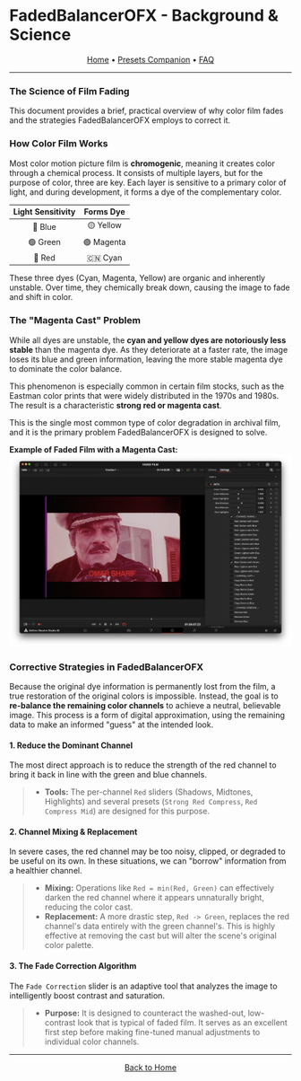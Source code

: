 # FadedBalancerOFX - Background & Science

<p align="center">
  <a href="../README.md">Home</a> •
  <a href="presets_companion.md">Presets Companion</a> •
  <a href="FAQ.md">FAQ</a>
</p>

---

### The Science of Film Fading

This document provides a brief, practical overview of why color film fades and the strategies FadedBalancerOFX employs to correct it.

### How Color Film Works

Most color motion picture film is **chromogenic**, meaning it creates color through a chemical process. It consists of multiple layers, but for the purpose of color, three are key. Each layer is sensitive to a primary color of light, and during development, it forms a dye of the complementary color.

| Light Sensitivity | Forms Dye |
| :---: | :---: |
| 🔵 Blue | 🟡 Yellow |
| 🟢 Green | 🟣 Magenta |
| 🔴 Red | 🇨🇳 Cyan |

These three dyes (Cyan, Magenta, Yellow) are organic and inherently unstable. Over time, they chemically break down, causing the image to fade and shift in color.

### The "Magenta Cast" Problem

While all dyes are unstable, the **cyan and yellow dyes are notoriously less stable** than the magenta dye. As they deteriorate at a faster rate, the image loses its blue and green information, leaving the more stable magenta dye to dominate the color balance.

This phenomenon is especially common in certain film stocks, such as the Eastman color prints that were widely distributed in the 1970s and 1980s. The result is a characteristic **strong red or magenta cast**.

This is the single most common type of color degradation in archival film, and it is the primary problem FadedBalancerOFX is designed to solve.

**Example of Faded Film with a Magenta Cast:**
![Captain Scene Before](../assets/before/captain_before.png)

### Corrective Strategies in FadedBalancerOFX

Because the original dye information is permanently lost from the film, a true restoration of the original colors is impossible. Instead, the goal is to **re-balance the remaining color channels** to achieve a neutral, believable image. This process is a form of digital approximation, using the remaining data to make an informed "guess" at the intended look.

#### 1. Reduce the Dominant Channel
The most direct approach is to reduce the strength of the red channel to bring it back in line with the green and blue channels.
> - **Tools:** The per-channel `Red` sliders (Shadows, Midtones, Highlights) and several presets (`Strong Red Compress`, `Red Compress Mid`) are designed for this purpose.

#### 2. Channel Mixing & Replacement
In severe cases, the red channel may be too noisy, clipped, or degraded to be useful on its own. In these situations, we can "borrow" information from a healthier channel.
> - **Mixing:** Operations like `Red = min(Red, Green)` can effectively darken the red channel where it appears unnaturally bright, reducing the color cast.
> - **Replacement:** A more drastic step, `Red -> Green`, replaces the red channel's data entirely with the green channel's. This is highly effective at removing the cast but will alter the scene's original color palette.

#### 3. The Fade Correction Algorithm
The `Fade Correction` slider is an adaptive tool that analyzes the image to intelligently boost contrast and saturation.
> - **Purpose:** It is designed to counteract the washed-out, low-contrast look that is typical of faded film. It serves as an excellent first step before making fine-tuned manual adjustments to individual color channels.

---

<p align="center">
  <a href="../README.md">Back to Home</a>
</p>